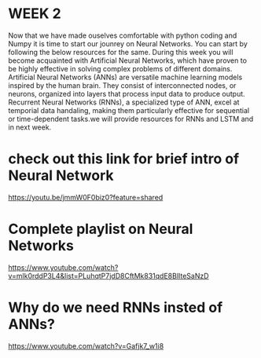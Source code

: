 # WEEK 2
Now that we have made ouselves comfortable with python coding and Numpy it is time to start our jounrey on Neural Networks. You can start by following the below resources for the same. During this week you will become acquainted with Artificial Neural Networks, which have proven to be highly effective in solving complex problems of different domains. Artificial Neural Networks (ANNs) are versatile machine learning models inspired by the human brain. They consist of interconnected nodes, or neurons, organized into layers that process input data to produce output. Recurrent Neural Networks (RNNs), a specialized type of ANN, excel at temporial data handaling, making them particularly effective for sequential or time-dependent tasks.we will provide resources for RNNs and LSTM and in next week.
# check out this link for brief intro of Neural Network
 https://youtu.be/jmmW0F0biz0?feature=shared
# Complete playlist on Neural Networks
 https://www.youtube.com/watch?v=mlk0rddP3L4&list=PLuhqtP7jdD8CftMk831qdE8BlIteSaNzD
# Why do we need RNNs insted of ANNs?
 https://www.youtube.com/watch?v=Gafjk7_w1i8
